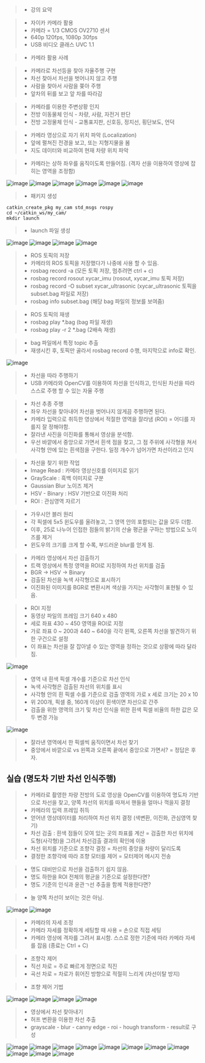 > * 강의 요약

> * 자이카 카메라 활용
> * 카메라 = 1/3 CMOS OV2710 센서
> * 640p 120fps, 1080p 30fps
> * USB 비디오 클래스 UVC 1.1

> * 카메라 활용 사례

> * 카메라로 차선등을 찾아 자율주행 구현
> * 차선 찾아서 차선을 벗어나지 않고 주행
> * 사람을 찾아서 사람을 쫒아 주행
> * 앞차의 뒤를 보고 앞 차를 따라감

> * 카메라를 이용한 주변상황 인지
> * 전방 이동물체 인식 - 차량, 사람, 자전거 판단
> * 전방 고정물체 인식 - 교통표지판, 신호등, 정지선, 횡단보도, 언덕

> * 카메라 영상으로 자기 위치 파악 (Localization)
> * 앞에 펼쳐진 전경을 보고, 또는 지형지물을 봄
> * 지도 데이터와 비교하여 현재 차량 위치 파악

> * 카메라는 상하 좌우를 움직이도록 만들어짐. (격자 선을 이용하여 영상에 잡히는 영역을 조정함)

![image](https://user-images.githubusercontent.com/55529455/160541161-6df90246-4803-40f2-8b2c-51c458f7c7e0.png)
![image](https://user-images.githubusercontent.com/55529455/160541191-2a1272d1-7e38-4883-8afd-0cfd6e016ade.png)
![image](https://user-images.githubusercontent.com/55529455/160541239-558582d1-94fe-47b7-b417-68454f4bac56.png)
![image](https://user-images.githubusercontent.com/55529455/160541260-12ec0108-75d6-4237-a393-c5db7c261dee.png)
![image](https://user-images.githubusercontent.com/55529455/160541286-34ce2bf4-ab35-4a1c-b631-528133e6bef9.png)
![image](https://user-images.githubusercontent.com/55529455/160541308-9519005c-92d4-429f-8b32-37270c0a4ef5.png)

> * 패키지 생성
```
catkin_create_pkg my_cam std_msgs rospy
cd ~/catkin_ws/my_cam/
mkdir launch
```
> * launch 파일 생성

![image](https://user-images.githubusercontent.com/55529455/160541532-098515b3-10e7-4d0e-8a8d-6dd9a3a09a81.png)
![image](https://user-images.githubusercontent.com/55529455/160544118-cb66c201-089a-4f48-b477-46305eb0aa63.png)
![image](https://user-images.githubusercontent.com/55529455/160544138-1510ae6e-7f21-4e83-bd70-fc155b288cf6.png)
![image](https://user-images.githubusercontent.com/55529455/160544169-4aa28fbb-4dbe-4c3a-8282-c6a8446ce28b.png)

> * ROS 토픽의 저장
> * 카메라의 ROS 토픽을 저장했다가 나중에 사용 할 수 있음.
> * rosbag record -a (모든 토픽 저장, 멈추려면 ctrl + c)
> * rosbag record rosout xycar_imu (rosout, xycar_imu 토픽 저장)
> * rosbag record -O subset xycar_ultrasonic (xycar_ultrasonic 토픽을 subset.bag 파일로 저장)
> * rosbag info subset.bag (해당 bag 파일의 정보를 보여줌)

> * ROS 토픽의 재생
> * rosbag play \*.bag (bag 파일 재생)
> * rosbag play -r 2 \*.bag (2배속 재생)

> * bag 파일에서 특정 topic 추출
> * 재생시킨 후, 토픽만 골라서 rosbag record 수행, 마지막으로 info로 확인.

![image](https://user-images.githubusercontent.com/55529455/160544607-73823d03-4d11-4491-98ce-6ebdb94efa89.png)
> * 차선을 따라 주행하기
> * USB 카메라와 OpenCV를 이용하여 차선을 인식하고, 인식된 차선을 따라 스스로 주행 할 수 있는 자율 주행

> * 차선 추종 주행
> * 좌우 차선을 찾아내어 차선을 벗어나지 않게끔 주행하면 된다.
> * 카메라 입력으로 취득한 영상에서 적절한 영역을 잘라냄 (ROI) = 어디를 자를지 잘 정해야함.
> * 잘라낸 사진을 이진화를 통해서 영상을 분석함.
> * 우선 바깥에서 중앙으로 가면서 흰색 점을 찾고, 그 점 주위에 사각형을 쳐서 사각형 안에 있는 흰색점을 구한다. 일정 개수가 넘어가면 차선이라고 인지

> * 차선을 찾기 위한 작업
> * Image Read : 카메라 영상신호를 이미지로 읽기
> * GrayScale : 흑백 이미지로 구분
> * Gaussian Blur 노이즈 제거
> * HSV - Binary : HSV 기반으로 이진화 처리
> * ROI : 관심영역 자르기

> * 가우시안 블러 원리
> * 각 픽셀에 5x5 윈도우를 올려놓고, 그 영역 안의 포함되는 값을 모두 더함.
> * 이후, 25로 나누어 인접한 점들의 밝기의 산술 평균을 구하는 방법으로 노이즈를 제거
> * 윈도우의 크기를 크게 할 수록, 부드러운 blur를 얻게 됨.

> * 카메라 영상에서 차선 검출하기
> * 트랙 영상에서 특정 영역을 ROI로 지정하여 차선 위치를 검출
> * BGR -> HSV -> Binary
> * 검출된 차선을 녹색 사각형으로 표시하기
> * 이진화된 이미지를 BGR로 변환시켜 색상을 가지는 사각형이 표현될 수 있음.

> * ROI 지정
> * 동영상 파일의 프레임 크기 640 x 480
> * 세로 좌표 430 ~ 450 영역을 ROI로 지정
> * 가로 좌표 0 ~ 200과 440 ~ 640을 각각 왼쪽, 오른쪽 차선을 발견하기 위한 구건으로 설정
> * 이 좌표는 차선을 잘 잡아낼 수 있는 영역을 정하는 것으로 상황에 따라 달라짐.

![image](https://user-images.githubusercontent.com/55529455/160545759-cb9bb0c8-00d6-4e5d-8534-ecbb23d94d4f.png)

> * 영역 내 흰색 픽셀 개수를 기준으로 차선 인식
> * 녹색 사각형은 검출된 차선의 위치를 표시
> * 사각형 안의 흰 픽셀 수를 기준으로 검출 영역의 가로 x 세로 크기는 20 x 10
> * 위 200개, 픽셀 중, 160개 이상이 흰색이면 차선으로 간주
> * 검출을 위한 영역의 크기 및 차선 인식을 위한 흰색 픽셀 비율의 하한 값은 모두 변경 가능

![image](https://user-images.githubusercontent.com/55529455/160545958-ea6de821-de79-446c-8919-b5a421e66545.png)

> * 잘라낸 영역에서 한 픽셀씩 움직이면서 차선 찾기
> * 중앙에서 바깥으로 vs 왼쪽과 오른쪽 끝에서 중앙으로 가면서? = 정답은 후자.

## 실습 (명도차 기반 차선 인식주행)
> * 카메라로 촬영한 차량 전방의 도로 영상을 OpenCV를 이용하여 명도차 기반으로 차선을 찾고, 양쪽 차선의 위치를 따져서 핸들을 얼마나 꺽을지 결정
> * 카메라의 입력 프레임 취득
> * 얻어낸 영상데이터를 처리하여 차선 위치 결정 (색변환, 이진화, 관심영역 찾기)
> * 차선 검출 : 흰색 점들이 모여 있는 곳의 좌표를 계산 = 검출한 차선 위치에 도형(사각형)을 그려서 차선검출 결과의 확인에 이용
> * 차선 위치를 기준으로 조향각 결정 = 차선의 중앙을 차량이 달리도록
> * 결정한 조향각에 따라 조향 모터를 제어 = 모터제어 메시지 전송

> * 명도 대비만으로 차선을 검출하기 쉽지 않음.
> * 명도 하한을 ROI 전체의 평균을 기준으로 설정한다면?
> * 명도 기준의 인식과 윤관ㄱ선 추출을 함께 적용한다면?

> * 늘 양쪽 차선이 보이는 것은 아님.

![image](https://user-images.githubusercontent.com/55529455/160546656-3dfe7703-5654-4783-9929-addbe4e358f5.png)
![image](https://user-images.githubusercontent.com/55529455/160546685-ef153d1b-d5e1-4070-8233-5344f4dc13a1.png)

> * 카메라의 자세 조정
> * 카메라 자세를 정확하게 세팅할 때 사용 = 손으로 직접 세팅
> * 카메라 영상에 격자를 그려서 표시함. 스스로 정한 기준에 따라 카메라 자세를 잡음 (종료는 Ctrl + C)

> * 조향각 제어
> * 직선 차로 = 주로 빠르게 정면으로 직진
> * 곡선 차로 = 차로가 휘어진 방향으로 적절히 느리게 (차선이탈 방지)

> * 조향 제어 기법

![image](https://user-images.githubusercontent.com/55529455/160546904-aac9b7d8-a9f8-48db-8132-e616acf9154c.png)
![image](https://user-images.githubusercontent.com/55529455/160546939-edeb8320-8c2a-465b-ab6c-1a2e02a6904e.png)
![image](https://user-images.githubusercontent.com/55529455/160546963-aa224586-180e-4d4f-99c6-868d6fe46e47.png)
![image](https://user-images.githubusercontent.com/55529455/160546982-b743dd7e-f37a-45d4-9eda-436e676a4cca.png)

> * 영상에서 차선 찾아내기
> * 허프 변환을 이용한 차선 추출
> * grayscale - blur - canny edge - roi - hough transform - result로 구성

![image](https://user-images.githubusercontent.com/55529455/160547281-b7fdb822-051f-4ad7-acf0-208f13017cbe.png)
![image](https://user-images.githubusercontent.com/55529455/160547313-261f09ad-6db2-46f2-b575-304fb91c808d.png)
![image](https://user-images.githubusercontent.com/55529455/160547372-131617bb-5e1a-4a30-82aa-33f2d1743e97.png)
![image](https://user-images.githubusercontent.com/55529455/160547435-0df163c2-d1c0-4718-940c-f08b9607b511.png)
![image](https://user-images.githubusercontent.com/55529455/160547463-6f6bf754-31e9-495c-a5b3-c8cc1bd720a9.png)
![image](https://user-images.githubusercontent.com/55529455/160547542-65980819-78d5-4b73-9617-e90f011a6ccf.png)
![image](https://user-images.githubusercontent.com/55529455/160547599-ce06b5d6-886f-4cae-9065-a8cca051d949.png)
![image](https://user-images.githubusercontent.com/55529455/160547649-0c5090af-0653-4a22-a9a4-80406d573e12.png)
![image](https://user-images.githubusercontent.com/55529455/160547680-a1e0e2ef-69f1-41d4-8e3b-2ee5a2dec328.png)
![image](https://user-images.githubusercontent.com/55529455/160547724-cd42a2aa-e9f4-469a-8b67-aa2450e87a7e.png)
![image](https://user-images.githubusercontent.com/55529455/160547771-1ae8a8e1-b936-4eab-a807-b9fd05d36ff5.png)







